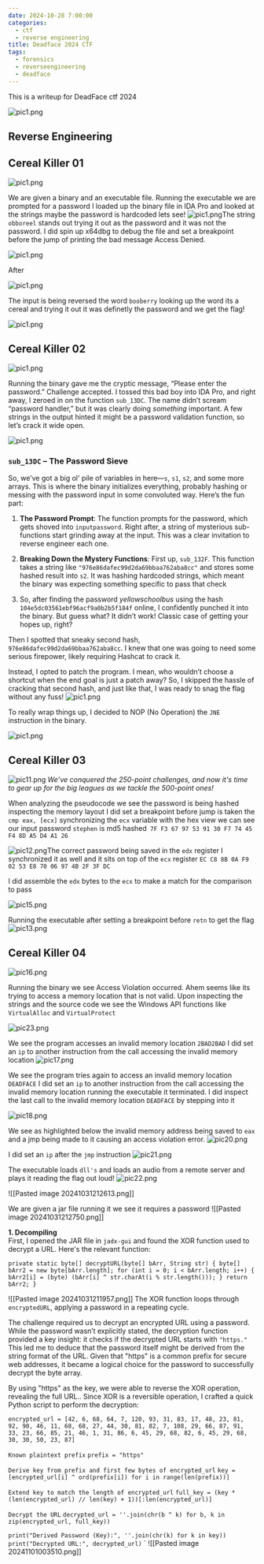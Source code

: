 ```yaml
---
date: 2024-10-28 7:00:00
categories:
  - ctf
  - reverse engineering
title: Deadface 2024 CTF
tags:
  - forensics
  - reverseengineering
  - deadface
---
```

This is a writeup for  DeadFace ctf 2024

![pic1.png](/assets/posts/deadface2024/pic1.png)



## Reverse Engineering
## Cereal Killer 01

![pic1.png](/assets/posts/deadface2024/pic2.png)

We are given a binary and an executable file.  Running the executable we are prompted for a password I loaded up the binary file in IDA Pro and looked at the strings maybe the password is hardcoded lets see! 
![pic1.png](/assets/posts/deadface2024/pic3.png)The string `obboreel` stands out trying it out as the password and it was not the password.
I did spin up x64dbg to debug the file and set a breakpoint before the jump of printing the bad message Access Denied.

![pic1.png](/assets/posts/deadface2024/pic4.png)


After 

![pic1.png](/assets/posts/deadface2024/pic5.png)

The input is being reversed the word `booberry` looking up the word its a cereal and trying it out it was definetly the  password and we get the flag!

![pic1.png](/assets/posts/deadface2024/pic6.png)


## Cereal Killer 02

![pic1.png](/assets/posts/deadface2024/pic7.png)

Running the binary gave me the cryptic message, “Please enter the password.” Challenge accepted.
I tossed this bad boy into IDA Pro, and right away, I zeroed in on the function `sub_13DC`. The name didn’t scream “password handler,” but it was clearly doing _something_ important. A few strings in the output hinted it might be a password validation function, so let’s crack it wide open.

![pic1.png](/assets/posts/deadface2024/pic9.png)

### `sub_13DC` – The Password Sieve

So, we’ve got a big ol' pile of variables in here—`s`, `s1`, `s2`, and some more arrays. This is where the binary initializes everything, probably hashing or messing with the password input in some convoluted way. Here’s the fun part:

1. **The Password Prompt**: The function prompts for the password, which gets shoved into `inputpassword`. Right after, a string of mysterious sub-functions start grinding away at the input. This was a clear invitation to reverse engineer each one.
    
2. **Breaking Down the Mystery Functions**: First up, `sub_132F`. This function takes a string like `"976e86dafec99d2da69bbaa762aba8cc"` and stores some hashed result into `s2`. It was hashing hardcoded strings, which meant the binary was expecting something specific to pass that check 
3. So, after finding the password _yellowschoolbus_  using the hash `104e5dc03561ebf96acf9a0b2b5f184f` online, I confidently punched it into the binary. But guess what? It didn’t work! Classic case of getting your hopes up, right?

Then I spotted that sneaky second hash, `976e86dafec99d2da69bbaa762aba8cc`. I knew that one was going to need some serious firepower, likely requiring Hashcat to crack it.

 Instead, I opted to patch the program. I mean, who wouldn’t choose a shortcut when the end goal is just a patch away? So, I skipped the hassle of cracking that second hash, and just like that, I was ready to snag the flag without any fuss!
![pic1.png](/assets/posts/deadface2024/pic10.png)


To really wrap things up, I decided to NOP (No Operation) the `JNE` instruction in the binary. 


![pic1.png](/assets/posts/deadface2024/pic8.png)


## Cereal Killer 03

![pic11.png](/assets/posts/deadface2024/pic11.png)
*We’ve conquered the 250-point challenges, and now it's time to gear up for the big leagues as we tackle the 500-point ones!*


When analyzing the pseudocode we see the password is being hashed inspecting the memory layout I did set a breakpoint before  jump is taken the `cmp eax, [ecx]`  synchronizing the `ecx` variable with the hex view we can see our input password `stephen` is md5 hashed` 7F F3 67 97 53 91 30 F7 74 45 F4 8D A5 D4 A1 26`

![pic12.png](/assets/posts/deadface2024/pic12.png)The correct password being saved in the `edx` register I synchronized it as well and it sits on top of the `ecx` register `EC C8 8B 0A F9 02 53 E8 70 06 97 4B 2F 3F DC `


I did assemble the `edx` bytes to the `ecx` to make a match for the comparison to pass 

![pic15.png](/assets/posts/deadface2024/pic15.png)

Running the executable after setting a breakpoint before `retn` to get the flag 
![pic13.png](/assets/posts/deadface2024/pic13.png)



## Cereal Killer 04


![pic16.png](/assets/posts/deadface2024/pic16.png)

Running the binary we see Access Violation occurred. Ahem seems like its trying to access a memory location that is not valid. Upon inspecting the strings and the source code we see the Windows API functions like `VirtualAlloc` and `VirtualProtect`

![pic23.png](/assets/posts/deadface2024/pic23.png)


We see the program accesses an invalid memory location `2BAD2BAD` I did set an `ip`
to another instruction from the call  accessing the  invalid memory location
![pic17.png](/assets/posts/deadface2024/pic17.png)


We see the program  tries again to access an invalid memory location `DEADFACE` I did set an `ip`
to another instruction from the call  accessing the  invalid memory location running the executable it terminated. I did inspect  the last call to the invalid memory location  `DEADFACE` by stepping into it 

![pic18.png](/assets/posts/deadface2024/pic18.png)

We see as highlighted below the invalid memory address being saved to `eax` and a jmp being made to it causing an access violation error. 
![pic20.png](/assets/posts/deadface2024/pic20.png)


I did set an `ip` after the `jmp` instruction 
![pic21.png](/assets/posts/deadface2024/pic21.png)

The executable loads `dll's` and loads an audio from a remote server and  plays it reading the flag out loud! 
![pic22.png](/assets/posts/deadface2024/pic22.png)



![[Pasted image 20241031212613.png]]


We are given a jar file running it we see it requires a password 
![[Pasted image 20241031212750.png]]

**1. Decompiling**  
First, I opened the JAR file in `jadx-gui` and found the XOR function used to decrypt a URL. Here's the relevant function:

`private static byte[] decryptURL(byte[] bArr, String str) {
    byte[] bArr2 = new byte[bArr.length];
    for (int i = 0; i < bArr.length; i++) {
        bArr2[i] = (byte) (bArr[i] ^ str.charAt(i % str.length()));
    }
    return bArr2;
}
`

![[Pasted image 20241031211957.png]]
The XOR function loops through `encryptedURL`, applying a password in a repeating cycle. 

The challenge required us to decrypt an encrypted URL using a password. While the password wasn’t explicitly stated, the decryption function provided a key insight: it checks if the decrypted URL starts with `"https."` This led me to deduce that the password itself might be derived from the string format of the URL. Given that "https" is a common prefix for secure web addresses, it became a logical choice for the password to successfully decrypt the byte array.

By using "https" as the key, we were able to reverse the XOR operation, revealing the full URL.. Since XOR is a reversible operation, I crafted a quick Python script to perform the decryption:

`encrypted_url = [42, 6, 68, 64, 7, 120, 93, 31, 83, 17, 48, 23, 81, 92, 90, 46, 11, 68, 68, 27, 44, 30, 81, 82, 7, 108, 29, 66, 87, 91, 33, 23, 66, 85, 21, 46, 1, 31, 86, 6, 45, 29, 68, 82, 6, 45, 29, 68, 30, 30, 50, 23, 87]`

`Known plaintext prefix`
`prefix = "https"`

`Derive key from prefix and first few bytes of encrypted_url`
`key = [encrypted_url[i] ^ ord(prefix[i]) for i in range(len(prefix))]`

`Extend key to match the length of encrypted_url`
`full_key = (key * (len(encrypted_url) // len(key) + 1))[:len(encrypted_url)]`

`Decrypt the URL`
`decrypted_url = ''.join(chr(b ^ k) for b, k in zip(encrypted_url, full_key))`

`print("Derived Password (Key):", ''.join(chr(k) for k in key))`
`print("Decrypted URL:", decrypted_url)`
`
![[Pasted image 20241101003510.png]]